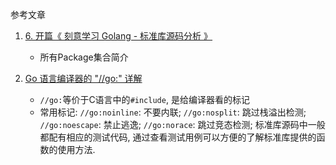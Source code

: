 参考文章

1. [6. 开篇《 刻意学习 Golang - 标准库源码分析 》](https://learnku.com/articles/25470)
    - 所有Package集合简介

2. [Go 语言编译器的 "//go:" 详解](https://www.jianshu.com/p/afd6dd988c20)
    - `//go:`等价于C语言中的`#include`, 是给编译器看的标记
    - 常用标记: `//go:noinline`: 不要内联; `//go:nosplit`: 跳过栈溢出检测; `//go:noescape`: 禁止逃逸; `//go:norace`: 跳过竞态检测;
标准库源码中一般都配有相应的测试代码, 通过查看测试用例可以方便的了解标准库提供的函数的使用方法.
